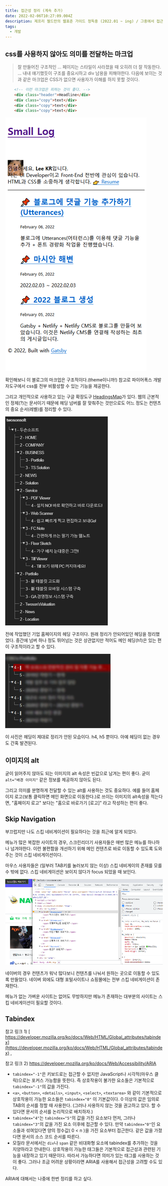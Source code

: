 ```yaml
---
title: 접근성 정리 (계속 추가)
date: 2022-02-06T10:27:09.004Z
description: 제프리 젤드만의 웹표준 가이드 정독중 (2022.01 ~ ing) / 그중에서 접근성에 대해 정리합니다. (+a)
tags:
  - 개발
---
```

## css를 사용하지 않아도 의미를 전달하는 마크업

> 잘 만들어진 구조적인 ... 페이지는 스타일이 사라졌을 때 오히려 더 잘 작동한다. ... 내내 얘기했듯이 구조를 중요시하고 div 남용을 피해야한다. 다음에 보이는 것과 같은 마크업은 CSS가 없으면 사용자가 이해를 하지 못할 것이다.

```html
    <!-- 이런 마크업은 피하는 것이 좋다. -->
    <div class="header">Headline</div>
    <div class="copy">text</div>
    <div class="copy">text</div>
    <div class="copy">text</div>
```

![블로그의 css를 걷어내고 찍은 캡쳐](캡처.png)

확인해보니 이 블로그의 마크업은 구조적이다.(theme이니까!) 참고로 파이어폭스 개발자도구에서 css를 전부 비활성할 수 있는 기능을 제공한다.

그리고 개인적으로 사용하고 있는 구글 확장도구 [HeadingsMap](https://chrome.google.com/webstore/detail/headingsmap/flbjommegcjonpdmenkdiocclhjacmbi?hl=ko)가 있다. 웹의 근본적인 정체(?)는 문서이기 때문에 헤딩 넘버를 잘 맞춰주는 것만으로도 어느 정도는 컨텐츠의 중요 순서(레벨)를 정리할 수 있다.

![HeadingsMap 사용 예시](캡처2.png)

전에 작업했던 기업 홈페이지의 헤딩 구조이다. 원래 정리가 안되어있던 헤딩을 정리했었다. 중간에 넘버 하나 정도 뛰어넘는 것은 상관없지만 적어도 메인 헤딩(h1)은 있는 편이 구조적이라고 할 수 있다.

![HeadingsMap 사용 예시 2](캡처dsds.jpg)

이 사진은 헤딩이 제대로 정리가 안된 모습이다. h4, h5 뿐이다. 아예 헤딩이 없는 경우도 간혹 발견된다.

## 이미지의 alt

굳이 읽어주지 않아도 되는 이미지의 alt 속성은 빈값으로 남겨는 편이 좋다. 굳이 `alt="배경 이미지"` 같은 정보를 제공하지 않아도 된다. 

그리고 의미를 분명하게 전달할 수 있는 alt를 사용하는 것도 중요하다. 예를 들어 홈페이지 로고(보통 클릭하면 메인 화면으로 이동한다.)로 쓰이는 이미지의 alt속성을 적는다면, "홈페이지 로고" 보다는 "홈으로 바로가기 \[로고]" 라고 작성하는 편이 좋다. 

## Skip Navigation

부끄럽지만 나도 스킵 네비게이션이 필요하다는 것을 최근에 알게 되었다. 

메뉴가 많은 복잡한 사이트의 경우, 스크린리더기 사용자들은 매번 많은 메뉴를 하나하나 넘겨야한다. 이런 불편함을 개선하기 위해 메인 컨텐츠로 바로 이동할 수 있도록 도와주는 것이 스킵 네비게이션이다.

마우스 사용자들은 (일부러 TAB키를 눌러보지 않는 이상) 스킵 네비게이의 존재를 모를 수 밖에 없다. 스킵 네비게이션은 보이지 않다가 focus 되었을 때 보인다.

![Naver Skip Navigation](skip_nav.png)

네이버의 경우 컨텐츠가 워낙 많다보니 컨텐츠를 나눠서 원하는 곳으로 이동할 수 있도록 만들었다. 네이버 외에도 대형 포털사이트나 쇼핑몰에는 전부 스킵 네비게이션이 존재한다. 

메뉴가 없는 가벼운 사이트는 없어도 무방하지만 메뉴가 존재하는 대부분의 사이트는 스킵 네비게이션이 필요할 것이다. 

## Tabindex

참고 링크 1) [ https://developer.mozilla.org/ko/docs/Web/HTML/Global_attributes/tabindex](https://developer.mozilla.org/ko/docs/Web/HTML/Global_attributes/tabindex) , 

참고 링크 2) <https://developer.mozilla.org/ko/docs/Web/Accessibility/ARIA>

* `tabindex="-1"`은 키보드로는 접근할 수 없지만 JavaScript나 시각적(마우스 클릭)으로는 포커스 가능함을 뜻한다. 즉 상호작용이 불가한 요소들은 기본적으로 `tabindex="-1"`의 값을 가진다.
* `<a>`, `<button>`, `<details>`, `<input>`, `<select>`, `<textarea>` 와 같이 기본적으로 상호작용이 가능한 요소들은 `tabindex="0"` 이 기본값이다. 0 이상의 값은 임의로 TAB의 순서를 정할 때 사용한다. (그러나 사용하지 않는 것을 권고하고 있다. 할 수 있다면 문서의 순서를 논리적으로 배치하자.)
* `tabindex="4"`는 `tabindex="5"`의 값을 가진 요소보다 먼저, 그러나 `tabindex="3"`의 값을 가진 요소 이후에 접근할 수 있다. 만약 `tabindex="0"`인 요소들과 섞여있다면 양의 정수값( 0 < n )을 가진 요소부터 접근한다. 같은 값을 가졌다면 문서의 소스 코드 순서를 따른다. 
* 모질라 문서에서는 `div`나 `span` 같은 비대화형 요소에 tabindex를 추가하는 것을 지양하라고 안내한다. 상호작용이 가능한 태그들은 기본적으로 접근성과 관련된 기능을 내장하고 있기 때문이다. 따라서 가능하다면 의미가 있는 태그를 사용하는 것이 좋다. 그러나 조금 어려운 상황이라면 ARIA를 사용해서 접근성을 고려할 수도 있다.  

ARIA에 대해서는 나중에 한번 정리를 하고 싶다.